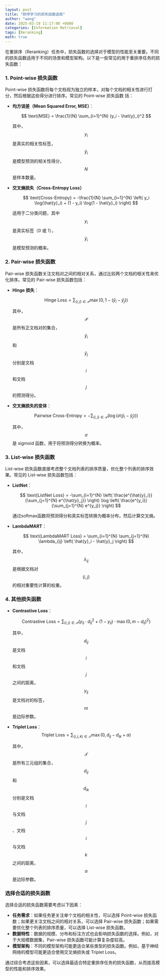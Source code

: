 ```yaml
---
layout: post
title: "排序学习的损失函数选取"
author: "wang"
date: 2025-03-19 11:17:00 +0800
categories: [Information Retrieval]
tags: [Reranking]
math: true
---
```

在重排序（Reranking）任务中，损失函数的选择对于模型的性能至关重要。不同的损失函数适用于不同的场景和模型架构。以下是一些常见的用于重排序任务的损失函数：

### 1. Point-wise 损失函数
Point-wise 损失函数将每个文档视为独立的样本，对每个文档的相关性进行打分，然后根据这些得分进行排序。常见的 Point-wise 损失函数 括：

- **均方误差（Mean Squared Error, MSE）**：

  $$
  \text{MSE} = \frac{1}{N} \sum_{i=1}^{N} (y_i - \hat{y}_i)^2
  $$

  其中，$$y_i$$ 是真实的相关性标签，$$\hat{y}_i$$ 是模型预测的相关性得分，$$N$$ 是样本数量。

- **交叉熵损失（Cross-Entropy Loss）**

  $$
  \text{Cross-Entropy} = -\frac{1}{N} \sum_{i=1}^{N} \left( y_i \log(\hat{y}_i) + (1 - y_i) \log(1 - \hat{y}_i) \right)
  $$

  适用于二分类问题，其中 $$y_i$$ 是真实标签（0 或 1），$$\hat{y}_i$$ 是模型预测的概率。

### 2. Pair-wise 损失函数
Pair-wise 损失函数关注文档对之间的相对关系，通过比较两个文档的相关性来优化排序。常见的 Pair-wise 损失函数包括：

- **Hinge 损失**：

  $$
  \text{Hinge Loss} = \sum_{(i,j) \in \mathcal{P}} \max(0, 1 - (\hat{y}_i - \hat{y}_j))
  $$

  其中，$$\mathcal{P}$$ 是所有正文档对的集合，$$\hat{y}_i$$ 和 $$\hat{y}_j$$ 分别是文档 $$i$$ 和文档 $$j$$ 的预测得分。

- **交叉熵损失的变体**：

  $$
  \text{Pairwise Cross-Entropy} = -\sum_{(i,j) \in \mathcal{P}} \left( \log(\sigma(\hat{y}_i - \hat{y}_j)) \right)
  $$

  其中，$$\sigma$$ 是 sigmoid 函数，用于将预测得分转换为概率。

### 3. List-wise 损失函数
List-wise 损失函数直接考虑整个文档列表的排序质量，优化整个列表的排序效果。常见的 List-wise 损失函数包括：

- **ListNet**：

  $$
  \text{ListNet Loss} = -\sum_{i=1}^{N} \left( \frac{e^{\hat{y}_i}}{\sum_{j=1}^{N} e^{\hat{y}_j}} \right) \log \left( \frac{e^{y_i}}{\sum_{j=1}^{N} e^{y_j}} \right)
  $$

  通过softmax函数将预测得分和真实标签转换为概率分布，然后计算交叉熵。

- **LambdaMART**：

  $$
  \text{LambdaMART Loss} = \sum_{i=1}^{N} \sum_{j=1}^{N} \lambda_{ij} \left( \hat{y}_i - \hat{y}_j \right)
  $$
  
  其中，$$\lambda_{ij}$$ 是根据文档对 $$(i, j)$$ 的相对重要性计算的权重。

### 4. 其他损失函数
- **Contrastive Loss**：

  $$
  \text{Contrastive Loss} = \sum_{(i,j) \in \mathcal{P}} \left( y_{ij} \cdot d_{ij}^2 + (1 - y_{ij}) \cdot \max(0, m - d_{ij})^2 \right)
  $$
  
  其中，$$d_{ij}$$ 是文档 $$i$$ 和文档 $$j$$ 之间的距离，$$y_{ij}$$ 是文档对的标签，$$m$$是边际参数。


- **Triplet Loss**：
  $$
  \text{Triplet Loss} = \sum_{(i,j,k) \in \mathcal{T}} \max(0, d_{ij} - d_{ik} + \alpha)
  $$
  
  其中，$$\mathcal{T}$$ 是所有三元组的集合，$$d_{ij}$$ 和 $$d_{ik}$$ 分别是文档 $$i$$与文档 $$j$$、文档 $$i$$ 与文档 $$k$$ 之间的距离，$$\alpha$$ 是边际参数。

### 选择合适的损失函数
选择合适的损失函数需要考虑以下因素：
- **任务需求**：如果任务更关注单个文档的相关性，可以选择 Point-wise 损失函数；如果更关注文档之间的相对关系，可以选择 Pair-wise 损失函数；如果需要优化整个列表的排序质量，可以选择 List-wise 损失函数。
- **数据特性**：数据的规模、分布和标注方式也会影响损失函数的选择。例如，对于大规模数据集，Pair-wise 损失函数可能计算复杂度较高。
- **模型架构**：不同的模型架构可能更适合某些类型的损失函数。例如，基于神经网络的模型可能更适合使用交叉熵损失或 Triplet Loss。

通过综合考虑这些因素，可以选择最适合特定重排序任务的损失函数，从而提高模型的性能和排序效果。
